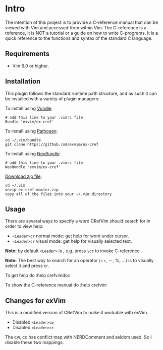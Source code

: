# Intro

The intention of this project is to provide a C-reference manual that can
be viewed with Vim and accessed from within Vim. 
The C-reference is a reference, it is NOT a tutorial or a guide on how
to write C-programs. It is a quick reference to the functions and syntax 
of the standard C language.

## Requirements

- Vim 6.0 or higher.

## Installation

This plugin follows the standard runtime path structure, and as such it can 
be installed with a variety of plugin managers:
    
To install using [Vundle](https://github.com/gmarik/vundle):

    # add this line to your .vimrc file
    Bundle 'exvim/ex-cref'

To install using [Pathogen](https://github.com/tpope/vim-pathogen):

    cd ~/.vim/bundle
    git clone https://github.com/exvim/ex-cref

To install using [NeoBundle](https://github.com/Shougo/neobundle.vim):

    # add this line to your .vimrc file
    NeoBundle 'exvim/ex-cref'

[Download zip file](https://github.com/exvim/ex-cref/archive/master.zip):

    cd ~/.vim
    unzip ex-cref-master.zip
    copy all of the files into your ~/.vim directory


## Usage

There are several ways to specify a word CRefVim should search for in order
to view help:

- `<Leader>cr` normal mode:  get help for word under cursor.
- `<Leader>cr` visual mode:  get help for visually selected text.

**Note:** by default `<Leader>` is \, e.g. press `\cr` to invoke C-reference

**Note:** The best way to search for an operator (++, --, %, ...) is to visually select it and press <Leader>cr.

To get help do :help crefvimdoc

To show the C-reference manual do :help crefvim

## Changes for exVim

This is a modified version of CRefVim to make it workable with exVim. 

- Disabled `<Leader>cw`
- Disabled `<Leader>cc`

The <Leader>cw, <Leader>cc has conflict map with NERDComment and seldom used.
So I disable these two mappings.
